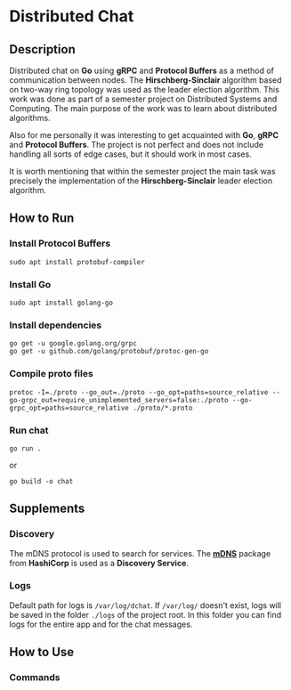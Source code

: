 # Distributed Chat

## Description

Distributed chat on **Go** using **gRPC** and **Protocol Buffers** as a method of communication between nodes. 
The **Hirschberg-Sinclair** algorithm based on two-way ring topology was used as the leader election algorithm. 
This work was done as part of a semester project on Distributed Systems and Computing. 
The main purpose of the work was to learn about distributed algorithms.

Also for me personally it was interesting to get acquainted with **Go**, **gRPC** and **Protocol Buffers**. 
The project is not perfect and does not include handling all sorts of edge cases, but it should work in most cases.

It is worth mentioning that within the semester project the main task 
was precisely the implementation of the **Hirschberg-Sinclair** leader election algorithm.

## How to Run

### Install Protocol Buffers

    sudo apt install protobuf-compiler

### Install Go

    sudo apt install golang-go

### Install dependencies

    go get -u google.golang.org/grpc
    go get -u github.com/golang/protobuf/protoc-gen-go

### Compile proto files

    protoc -I=./proto --go_out=./proto --go_opt=paths=source_relative --go-grpc_out=require_unimplemented_servers=false:./proto --go-grpc_opt=paths=source_relative ./proto/*.proto

### Run chat

    go run .

or

    go build -o chat

## Supplements

### Discovery

The mDNS protocol is used to search for services. The **[mDNS](https://github.com/hashicorp/mdns)** 
package from **HashiCorp** is used as a **Discovery Service**.

### Logs

Default path for logs is `/var/log/dchat`. If `/var/log/` doesn't exist, 
logs will be saved in the folder `./logs` of the project root.
In this folder you can find logs for the entire app and for the chat messages.

## How to Use

### Commands





